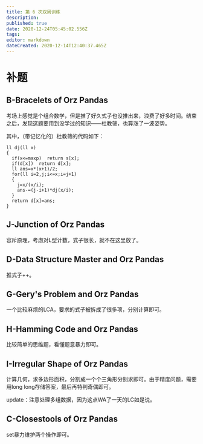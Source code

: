 ```yaml
---
title: 第 6 次双周训练
description: 
published: true
date: 2020-12-24T05:45:02.556Z
tags: 
editor: markdown
dateCreated: 2020-12-14T12:40:37.465Z
---
```


# 补题
## B-Bracelets of Orz Pandas
考场上感觉是个组合数学，但是推了好久式子也没推出来，浪费了好多时间。结束之后，发现这题要用到没学过的知识——杜教筛，也算涨了一波姿势。

其中，（带记忆化的）杜教筛的代码如下：

    ll dj(ll x)
    {
      if(x<=maxp)  return s[x];
      if(d[x])  return d[x];
      ll ans=x*(x+1)/2;
      for(ll i=2,j;i<=x;i=j+1)
      {
        j=x/(x/i);
        ans-=(j-i+1)*dj(x/i);
      }
      return d[x]=ans;
    }
## J-Junction of Orz Pandas   
容斥原理，考虑对L型计数，式子很长，就不在这里放了。
## D-Data Structure Master and Orz Pandas
推式子++。
## G-Gery's Problem and Orz Pandas
一个比较麻烦的LCA，要求的式子被拆成了很多项，分别计算即可。
## H-Hamming Code and Orz Pandas
比较简单的思维题，看懂题意暴力即可。
## I-Irregular Shape of Orz Pandas
计算几何，求多边形面积，分割成一个个三角形分别求即可。由于精度问题，需要用long long存储答案，最后再特判奇偶即可。

update：注意处理多组数据，因为这点WA了一天的LC如是说。
## C-Closestools of Orz Pandas
set暴力维护两个操作即可。